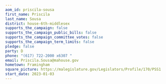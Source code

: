 ```yaml
---
aom_id: priscila-sousa
first_name: Priscila
last_name: Sousa
district: house-6th-middlesex
supports_the_campaign: false
supports_the_campaign_public_bills: false
supports_the_campaign_committee_votes: false
supports_the_campaign_term_limits: false
pledge: false
party: D
phone: "(617) 722-2000 x6307 "
email: Priscila.Sousa@mahouse.gov
hometown: Framingham
square_picture: https://malegislature.gov/Legislators/Profile/170/PSS1.jpg
start_date: 2023-01-03
---
```

